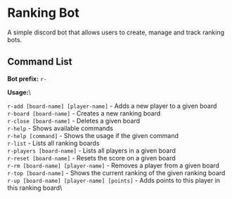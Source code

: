 # Ranking Bot
A simple discord bot that allows users to create, manage and track ranking bots.

## Command List
**Bot prefix:**  `` r- ``

**Usage:**\

``r-add [board-name] [player-name]`` - Adds a new player to a given board\
``r-board [board-name]`` - Creates a new ranking board\
``r-close [board-name]`` - Deletes a given board\
``r-help`` - Shows available commands\
``r-help [command]`` - Shows the usage if the given command\
``r-list`` - Lists all ranking boards\
``r-players [board-name]`` - Lists all players in a given board\
``r-reset [board-name]`` - Resets the score on a given board\
``r-rm [board-name] [player-name]`` - Removes a player from a given board\
``r-top [board-name]`` - Shows the current ranking of the given ranking board\
``r-up [board-name] [player-name] [points]`` - Adds points to this player in this ranking board\
